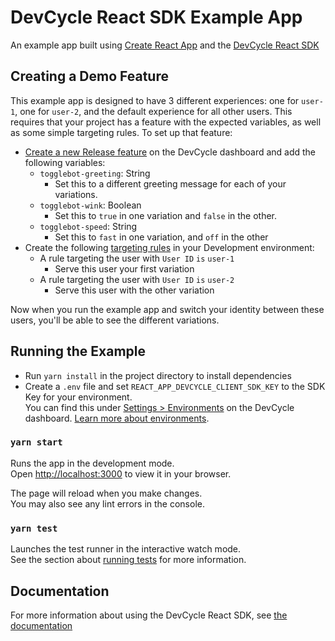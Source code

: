 # DevCycle React SDK Example App

An example app built using [Create React App](https://github.com/facebook/create-react-app) and the [DevCycle React SDK](https://docs.devcycle.com/sdk/client-side-sdks/react/)

## Creating a Demo Feature
This example app is designed to have 3 different experiences: one for `user-1`, one for `user-2`, and the default experience for all other users. This requires that your project has a feature with the expected variables, as well as some simple targeting rules. To set up that feature:

* [Create a new Release feature](https://docs.devcycle.com/introduction/quickstart#2-create-a-feature) on the DevCycle dashboard and add the following variables:
   * `togglebot-greeting`: String
        * Set this to a different greeting message for each of your variations.
   * `togglebot-wink`: Boolean
        * Set this to `true` in one variation and `false` in the other.
   * `togglebot-speed`: String
        * Set this to `fast` in one variation, and `off` in the other
* Create the following [targeting rules](https://docs.devcycle.com/essentials/targeting) in your Development environment:
    * A rule targeting the user with `User ID` `is` `user-1` 
        * Serve this user your first variation
    * A rule targeting the user with `User ID` `is` `user-2`
        * Serve this user with the other variation

Now when you run the example app and switch your identity between these users, you'll be able to see the different variations.

## Running the Example

* Run `yarn install` in the project directory to install dependencies
* Create a `.env` file and set `REACT_APP_DEVCYCLE_CLIENT_SDK_KEY` to the SDK Key for your environment.\
You can find this under [Settings > Environments](https://app.devcycle.com/r/environments) on the DevCycle dashboard. [Learn more about environments](https://docs.devcycle.com/essentials/environments).

### `yarn start`

Runs the app in the development mode.\
Open [http://localhost:3000](http://localhost:3000) to view it in your browser.

The page will reload when you make changes.\
You may also see any lint errors in the console.

### `yarn test`

Launches the test runner in the interactive watch mode.\
See the section about [running tests](https://facebook.github.io/create-react-app/docs/running-tests) for more information.

## Documentation
For more information about using the DevCycle React SDK, see [the documentation](https://docs.devcycle.com/sdk/client-side-sdks/react/)

